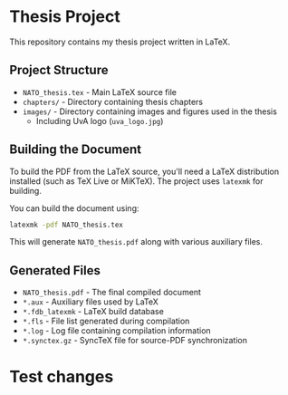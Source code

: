 # Thesis Project

This repository contains my thesis project written in LaTeX.

## Project Structure

- `NATO_thesis.tex` - Main LaTeX source file
- `chapters/` - Directory containing thesis chapters
- `images/` - Directory containing images and figures used in the thesis
  - Including UvA logo (`uva_logo.jpg`)

## Building the Document

To build the PDF from the LaTeX source, you'll need a LaTeX distribution installed (such as TeX Live or MiKTeX). The project uses `latexmk` for building.

You can build the document using:

```bash
latexmk -pdf NATO_thesis.tex
```

This will generate `NATO_thesis.pdf` along with various auxiliary files.

## Generated Files

- `NATO_thesis.pdf` - The final compiled document
- `*.aux` - Auxiliary files used by LaTeX
- `*.fdb_latexmk` - LaTeX build database
- `*.fls` - File list generated during compilation
- `*.log` - Log file containing compilation information
- `*.synctex.gz` - SyncTeX file for source-PDF synchronization

# Test changes